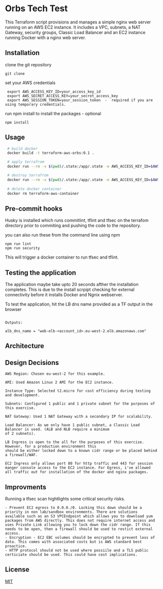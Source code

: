 
# Orbs Tech Test


This Terraform script provisions and manages a simple nginx web server running on an AWS EC2 instance. It includes a VPC, subnets, a NAT Gateway, security groups, Classic Load Balancer and an EC2 instance running Docker with a nginx web server.

## Installation

clone the git repository

```
git clone 
```

set your AWS credentials
```
 export AWS_ACCESS_KEY_ID=your_access_key_id
 export AWS_SECRET_ACCESS_KEY=your_secret_access_key
 export AWS_SESSION_TOKEN=your_session_token  -  required if you are using temporary credentials.
```

run npm install to install the packages - optional

```
npm install
```

## Usage

```bash
 # build docker
 docker build -t terraform-aws-orbs:0.1 .

 # apply terrafrom
 docker run --rm -v $(pwd)/.state:/app/.state -e AWS_ACCESS_KEY_ID=$AWS_ACCESS_KEY_ID -e AWS_SECRET_ACCESS_KEY=$AWS_SECRET_ACCESS_KEY  -e AWS_SESSION_TOKEN=$AWS_SESSION_TOKEN terraform-aws-orbs:0.1

 # destroy terrafrom
 docker run --rm -v $(pwd)/.state:/app/.state -e AWS_ACCESS_KEY_ID=$AWS_ACCESS_KEY_ID -e AWS_SECRET_ACCESS_KEY=$AWS_SECRET_ACCESS_KEY  -e AWS_SESSION_TOKEN=$AWS_SESSION_TOKEN terraform-aws-orbs:0.1 destroy
  
 # delete docker container  
 docker rm terraform-aws-container 
```

## Pre-commit hooks

Husky is installed which runs commitlint, tflint and tfsec on the terrafom directory prior to commiting and pushing the code to the repository.

you can also run these from the command line using npm 

```shell
npm run lint
npm run security
```

This will trigger a docker container to run tfsec and tflint.

## Testing the application

The application maybe take upto 20 seconds afther the installation completes. This is due to the install scrpipt checking for external connectivity before it installs Docker and Ngnix webserver.

To test the application, hit the LB dns name provided as a TF output in the browser

```

Outputs:

alb_dns_name = "web-elb-<account_id>.eu-west-2.elb.amazonaws.com"

```

## Architecture


## Design Decisions 

    AWS Region: Chosen eu-west-2 for this example.

    AMI: Used Amazon Linux 2 AMI for the EC2 instance.

    Instance Type: Selected t2.micro for cost efficiency during testing and development.

    Subnets: Configured 1 public and 1 private subnet for the purposes of this exercise.

    NAT Gateway: Used 1 NAT Gateway with a secondary IP for scalability.

    Load Balancer: As we only have 1 public subnet, a Classic Load Balancer is used. (ALB and NLB require a minimum 
    of 2 subnets).

    LB Ingress is open to the all for the purposes of this exercise. However, for a production environment this 
    should be either locked down to a known cidr range or be placed behind a firewall/WAF.

    EC2 Ingress only allows port 80 for http traffic and 443 for session manger console access to the EC2 instance. For Egress, i've allowed all traffic out for installation of the docker and nginx packages. 


## Improvments

   Running a tfsec scan hightlights some critical security risks. 

    - Prevent EC2 egress to 0.0.0./0. Locking this down should be a priority in non lab/sandbox environments. There are solutions available such as an S3 VPCEndpoint which allows you to download yum packages from AWS directly. This does not require internet access and    uses Private Link allowing you to lock down the cidr range. If this needs to be open, then a firewall should be used to restict external access.
    - Encryption - EC2 EBC volumes should be encrypted to prevent loss of data. This comes with associated costs but is AWS standard best proactice.
    - HTTP protocol should not be used where possiile and a TLS public certiciate should be used. This could have cost implications.


## License

[MIT](https://choosealicense.com/licenses/mit/)
